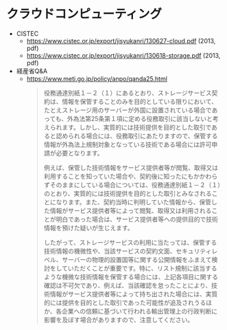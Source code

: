 # クラウドコンピューティング


- CISTEC
    - <https://www.cistec.or.jp/export/jisyukanri/130627-cloud.pdf> (2013, pdf)
    - <https://www.cistec.or.jp/export/jisyukanri/130618-storage.pdf> (2013, pdf)
- 経産省Q&A
    - <https://www.meti.go.jp/policy/anpo/qanda25.html>
        > 役務通達別紙１－２（１）にあるとおり、ストレージサービス契約は、情報を保管することのみを目的としている限りにおいて、たとえストレージ用のサーバーが外国に設置されている場合であっても、外為法第25条第１項に定める役務取引に該当しないと考えられます。しかし、実質的には技術提供を目的とした取引であると認められる場合には、役務取引にあたりますので、保管する情報が外為法上規制対象となっている技術である場合には許可申請が必要となります。
        >
        > 例えば、保管した技術情報をサービス提供者等が閲覧、取得又は利用することを知っていた場合や、契約後に知ったにもかかわらずそのままにしている場合については、役務通達別紙１－２（１）のとおり、実質的には技術提供を目的とした取引とみなされることになります。また、契約当時に判明していた情報から、保管した情報がサービス提供者等によって閲覧、取得又は利用されることが明白であった場合は、サービス提供者等への提供目的で技術情報を預けた疑いが生じえます。
        >
        > したがって、ストレージサービスの利用に当たっては、保管する技術情報の機微性や、当該サービスの契約文面、セキュリティレベル、サーバーの物理的設置国等に関する公開情報をふまえて検討をしていただくことが重要です。特に、リスト規制に該当するような機微な技術情報を保管する場合には、上記各項目に関する確認は不可欠であり、例えば、当該確認を怠ったことにより、技術情報がサービス提供者等によって持ち出された場合には、実質的には提供を目的とした取引であった可能性が追及されうるほか、各企業への信頼に基づいて行われる輸出管理上の行政判断に影響を及ぼす場合がありますので、注意してください。
